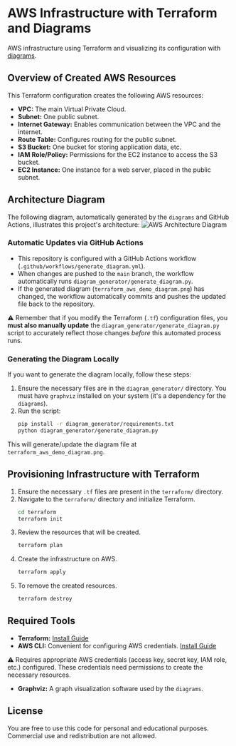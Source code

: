 # AWS Infrastructure with Terraform and Diagrams
AWS infrastructure using Terraform and visualizing its configuration with [diagrams](https://diagrams.mingrammer.com/).


## Overview of Created AWS Resources
This Terraform configuration creates the following AWS resources:

* **VPC:** The main Virtual Private Cloud.
* **Subnet:** One public subnet.
* **Internet Gateway:** Enables communication between the VPC and the internet.
* **Route Table:** Configures routing for the public subnet.
* **S3 Bucket:** One bucket for storing application data, etc.
* **IAM Role/Policy:** Permissions for the EC2 instance to access the S3 bucket.
* **EC2 Instance:** One instance for a web server, placed in the public subnet.


## Architecture Diagram
The following diagram, automatically generated by the `diagrams` and GitHub Actions, illustrates this project's architecture:
![AWS Architecture Diagram](diagrams/terraform_aws_demo_diagram.png)

### Automatic Updates via GitHub Actions
- This repository is configured with a GitHub Actions workflow (`.github/workflows/generate_diagram.yml`).
- When changes are pushed to the `main` branch, the workflow automatically runs `diagram_generator/generate_diagram.py`.
- If the generated diagram (`terraform_aws_demo_diagram.png`) has changed, the workflow automatically commits and pushes the updated file back to the repository.

⚠️ Remember that if you modify the Terraform (`.tf`) configuration files, you **must also manually update** the `diagram_generator/generate_diagram.py` script to accurately reflect those changes *before* this automated process runs.

### Generating the Diagram Locally
If you want to generate the diagram locally, follow these steps:
1. Ensure the necessary files are in the `diagram_generator/` directory. You must have `graphviz` installed on your system (it's a dependency for the `diagrams`).
2. Run the script:
    ```bash
    pip install -r diagram_generator/requirements.txt
    python diagram_generator/generate_diagram.py
    ```

This will generate/update the diagram file at `terraform_aws_demo_diagram.png`.


## Provisioning Infrastructure with Terraform
1. Ensure the necessary `.tf` files are present in the `terraform/` directory.
2. Navigate to the `terraform/` directory and initialize Terraform.
   ```bash
   cd terraform
   terraform init
   ```
3. Review the resources that will be created.
   ```bash
   terraform plan
   ```
4. Create the infrastructure on AWS.
   ```bash
   terraform apply
   ```
5. To remove the created resources.
   ```bash
   terraform destroy
   ```


## Required Tools
- **Terraform:** [Install Guide](https://learn.hashicorp.com/tutorials/terraform/install-cli)
- **AWS CLI:** Convenient for configuring AWS credentials. [Install Guide](https://docs.aws.amazon.com/cli/latest/userguide/getting-started-install.html)

⚠️ Requires appropriate AWS credentials (access key, secret key, IAM role, etc.) configured. These credentials need permissions to create the necessary resources.
- **Graphviz:** A graph visualization software used by the `diagrams`.


## License
You are free to use this code for personal and educational purposes. Commercial use and redistribution are not allowed.
